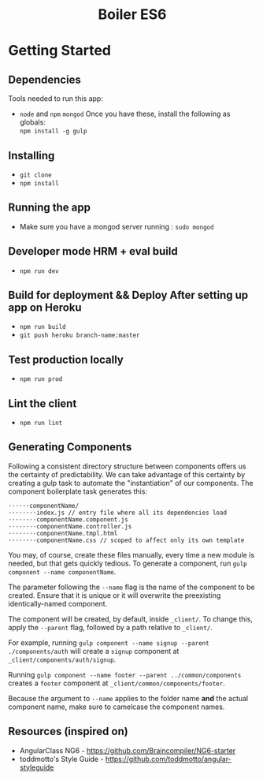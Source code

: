 <h1 align='center'>Boiler ES6</h1>

# Getting Started
## Dependencies
Tools needed to run this app:
* `node` and `npm` `mongod`
Once you have these, install the following as globals:  
`npm install -g gulp`

## Installing
* `git clone`
* `npm install`

## Running the app
* Make sure you have a mongod server running : `sudo mongod`

## Developer mode HRM + eval build  
* `npm run dev`

## Build for deployment && Deploy After setting up app on Heroku
* `npm run build`
* `git push heroku branch-name:master`

## Test production locally
* `npm run prod`

## Lint the client
* `npm run lint`

## Generating Components

Following a consistent directory structure between components offers us the certainty of predictability. We can take advantage of this certainty by creating a gulp task to automate the "instantiation" of our components. The component boilerplate task generates this:
```
⋅⋅⋅⋅⋅⋅componentName/
⋅⋅⋅⋅⋅⋅⋅⋅index.js // entry file where all its dependencies load
⋅⋅⋅⋅⋅⋅⋅⋅componentName.component.js
⋅⋅⋅⋅⋅⋅⋅⋅componentName.controller.js
⋅⋅⋅⋅⋅⋅⋅⋅componentName.tmpl.html
⋅⋅⋅⋅⋅⋅⋅⋅componentName.css // scoped to affect only its own template
```
You may, of course, create these files manually, every time a new module is needed, but that gets quickly tedious.
To generate a component, run `gulp component --name componentName`.

The parameter following the `--name` flag is the name of the component to be created. Ensure that it is unique or it will overwrite the preexisting identically-named component.

The component will be created, by default, inside `_client/`. To change this, apply the `--parent` flag, followed by a path relative to `_client/`.

For example, running `gulp component --name signup --parent ./components/auth` will create a `signup` component at `_client/components/auth/signup`.  

Running `gulp component --name footer --parent ../common/components` creates a `footer` component at `_client/common/components/footer`.  

Because the argument to `--name` applies to the folder name **and** the actual component name, make sure to camelcase the component names.


## Resources (inspired on)
* AngularClass NG6 - https://github.com/Braincompiler/NG6-starter
* toddmotto's Style Guide - https://github.com/toddmotto/angular-styleguide

